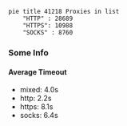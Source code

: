 
```mermaid
pie title 41218 Proxies in list
    "HTTP" : 28689
    "HTTPS": 10988
    "SOCKS" : 8760
```

### Some Info
#### Average Timeout

- mixed: 4.0s
- http: 2.2s
- https: 8.1s
- socks: 6.4s